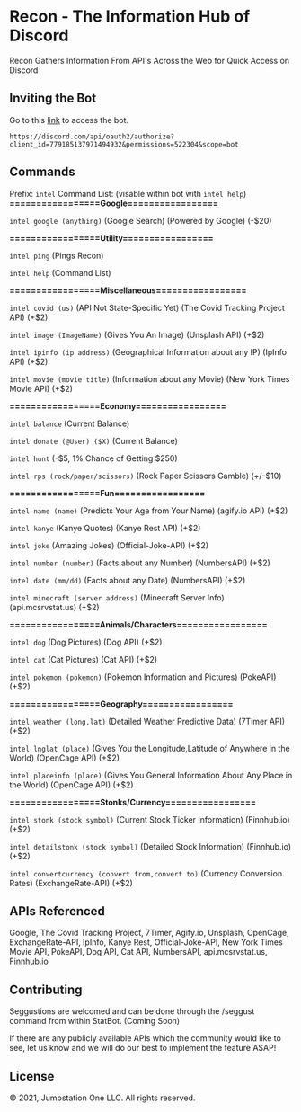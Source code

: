 # Recon - The Information Hub of Discord

Recon Gathers Information From API's Across the Web for Quick Access on Discord

## Inviting the Bot

Go to this [link](https://discord.com/api/oauth2/authorize?client_id=779185137971494932&permissions=522304&scope=bot) to access the bot.

```
https://discord.com/api/oauth2/authorize?client_id=779185137971494932&permissions=522304&scope=bot
```

## Commands

Prefix: `intel` Command List: (visable within bot with  `intel help`)
**=================Google=================**

`intel google (anything)` (Google Search) (Powered by Google) (-$20)

**=================Utility=================**

`intel ping` (Pings Recon)

`intel help` (Command List)

**=================Miscellaneous=================**

`intel covid (us)` (API Not State-Specific Yet) (The Covid Tracking Project API) (+$2)

`intel image (ImageName)` (Gives You An Image) (Unsplash API) (+$2)

`intel ipinfo (ip address)` (Geographical Information about any IP) (IpInfo API) (+$2)

`intel movie (movie title)` (Information about any Movie) (New York Times Movie API) (+$2)

**=================Economy=================**

`intel balance` (Current Balance)

`intel donate (@User) ($X)` (Current Balance)

`intel hunt` (-$5, 1% Chance of Getting $250)

`intel rps (rock/paper/scissors)` (Rock Paper Scissors Gamble) (+/-$10)

**=================Fun=================**

`intel name (name)` (Predicts Your Age from Your Name) (agify.io API) (+$2)

`intel kanye` (Kanye Quotes) (Kanye Rest API) (+$2)

`intel joke` (Amazing Jokes) (Official-Joke-API) (+$2)

`intel number (number)` (Facts about any Number) (NumbersAPI) (+$2)

`intel date (mm/dd)` (Facts about any Date) (NumbersAPI) (+$2)

`intel minecraft (server address)` (Minecraft Server Info) (api.mcsrvstat.us) (+$2)

**=================Animals/Characters=================**

`intel dog` (Dog Pictures) (Dog API) (+$2)

`intel cat` (Cat Pictures) (Cat API) (+$2)

`intel pokemon (pokemon)` (Pokemon Information and Pictures) (PokeAPI) (+$2)

**=================Geography=================**

`intel weather (long,lat)` (Detailed Weather Predictive Data) (7Timer API) (+$2)

`intel lnglat (place)` (Gives You the Longitude,Latitude of Anywhere in the World) (OpenCage API) (+$2)

`intel placeinfo (place)` (Gives You General Information About Any Place in the World) (OpenCage API) (+$2)

**=================Stonks/Currency=================**

`intel stonk (stock symbol)` (Current Stock Ticker Information) (Finnhub.io) (+$2)

`intel detailstonk (stock symbol)` (Detailed Stock Information) (Finnhub.io) (+$2)

`intel convertcurrency (convert from,convert to)` (Currency Conversion Rates) (ExchangeRate-API) (+$2)

## APIs Referenced
Google, The Covid Tracking Project, 7Timer, Agify.io, Unsplash, OpenCage, ExchangeRate-API, IpInfo, Kanye Rest, Official-Joke-API, New York Times Movie API, PokeAPI, Dog API, Cat API, NumbersAPI, api.mcsrvstat.us, Finnhub.io

## Contributing
Seggustions are welcomed and can be done through the /seggust command from within StatBot. (Coming Soon)

If there are any publicly available APIs which the community would like to see, let us know and we will do our best to implement the feature ASAP!

## License
© 2021, Jumpstation One LLC. All rights reserved.
